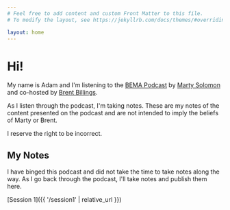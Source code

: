 ```yaml
---
# Feel free to add content and custom Front Matter to this file.
# To modify the layout, see https://jekyllrb.com/docs/themes/#overriding-theme-defaults

layout: home
---
```

# Hi!

My name is Adam and I'm listening to the [BEMA Podcast](https://www.bemadiscipleship.com/) by [Marty Solomon](https://www.bemadiscipleship.com/hosts/marty) and co-hosted by [Brent Billings](https://www.bemadiscipleship.com/hosts/brent).  

As I listen through the podcast, I'm taking notes. These are my notes of the content presented on the podcast and are not intended to imply the beliefs of Marty or Brent.  

I reserve the right to be incorrect.

## My Notes

I have binged this podcast and did not take the time to take notes along the way. As I go back through the podcast, I'll take notes and publish them here.  

[Session 1]({{ '/session1' | relative_url }})  

